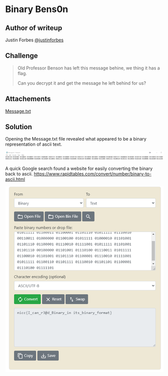 # Binary Bens0n

## Author of writeup

Justin Forbes [@justinforbes](https://twitter.com/justinforbes)

## Challenge

> Old Professor Benson has left this message behine, we thing it has a flag.
>
> Can you decrypt it and get the message he left behind for us?

## Attachements

[Message.txt](../images/Message.txt)

## Solution

Opening the Message.txt file revealed what appeared to be a binary representation of ascii text.

![Binary Text](../images/ascii.png)

A quick Google search found a website for easily converting the binary back to ascii. <https://www.rapidtables.com/convert/number/binary-to-ascii.html>

![Ascii Text](../images/Binary2Ascii.png)
